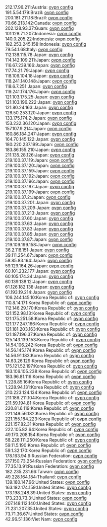 212.17.96.211:Austria: [ovpn config](vpn/212_17_96_211.ovpn)  
191.5.54.179:Brazil: [ovpn config](vpn/191_5_54_179.ovpn)  
200.181.211.18:Brazil: [ovpn config](vpn/200_181_211_18.ovpn)  
70.66.213.142:Canada: [ovpn config](vpn/70_66_213_142.ovpn)  
202.128.93.37:Guam: [ovpn config](vpn/202_128_93_37.ovpn)  
101.128.71.207:Indonesia: [ovpn config](vpn/101_128_71_207.ovpn)  
140.0.205.22:Indonesia: [ovpn config](vpn/140_0_205_22.ovpn)  
182.253.245.158:Indonesia: [ovpn config](vpn/182_253_245_158.ovpn)  
79.54.1.68:Italy: [ovpn config](vpn/79_54_1_68.ovpn)  
112.138.115.78:Japan: [ovpn config](vpn/112_138_115_78.ovpn)  
114.142.109.211:Japan: [ovpn config](vpn/114_142_109_211.ovpn)  
116.67.239.166:Japan: [ovpn config](vpn/116_67_239_166.ovpn)  
117.74.21.79:Japan: [ovpn config](vpn/117_74_21_79.ovpn)  
118.106.104.18:Japan: [ovpn config](vpn/118_106_104_18.ovpn)  
118.241.140.148:Japan: [ovpn config](vpn/118_241_140_148.ovpn)  
118.6.7.251:Japan: [ovpn config](vpn/118_6_7_251.ovpn)  
119.241.174.176:Japan: [ovpn config](vpn/119_241_174_176.ovpn)  
121.103.175.25:Japan: [ovpn config](vpn/121_103_175_25.ovpn)  
121.103.196.222:Japan: [ovpn config](vpn/121_103_196_222.ovpn)  
121.80.24.163:Japan: [ovpn config](vpn/121_80_24_163.ovpn)  
126.50.253.120:Japan: [ovpn config](vpn/126_50_253_120.ovpn)  
133.175.174.2:Japan: [ovpn config](vpn/133_175_174_2.ovpn)  
153.232.36.120:Japan: [ovpn config](vpn/153_232_36_120.ovpn)  
157.107.9.214:Japan: [ovpn config](vpn/157_107_9_214.ovpn)  
160.86.184.247:Japan: [ovpn config](vpn/160_86_184_247.ovpn)  
164.70.145.122:Japan: [ovpn config](vpn/164_70_145_122.ovpn)  
180.220.237.199:Japan: [ovpn config](vpn/180_220_237_199.ovpn)  
183.86.155.210:Japan: [ovpn config](vpn/183_86_155_210.ovpn)  
211.135.28.126:Japan: [ovpn config](vpn/211_135_28_126.ovpn)  
219.100.37.119:Japan: [ovpn config](vpn/219_100_37_119.ovpn)  
219.100.37.120:Japan: [ovpn config](vpn/219_100_37_120.ovpn)  
219.100.37.159:Japan: [ovpn config](vpn/219_100_37_159.ovpn)  
219.100.37.192:Japan: [ovpn config](vpn/219_100_37_192.ovpn)  
219.100.37.196:Japan: [ovpn config](vpn/219_100_37_196.ovpn)  
219.100.37.197:Japan: [ovpn config](vpn/219_100_37_197.ovpn)  
219.100.37.199:Japan: [ovpn config](vpn/219_100_37_199.ovpn)  
219.100.37.2:Japan: [ovpn config](vpn/219_100_37_2.ovpn)  
219.100.37.201:Japan: [ovpn config](vpn/219_100_37_201.ovpn)  
219.100.37.209:Japan: [ovpn config](vpn/219_100_37_209.ovpn)  
219.100.37.213:Japan: [ovpn config](vpn/219_100_37_213.ovpn)  
219.100.37.60:Japan: [ovpn config](vpn/219_100_37_60.ovpn)  
219.100.37.63:Japan: [ovpn config](vpn/219_100_37_63.ovpn)  
219.100.37.83:Japan: [ovpn config](vpn/219_100_37_83.ovpn)  
219.100.37.85:Japan: [ovpn config](vpn/219_100_37_85.ovpn)  
219.100.37.87:Japan: [ovpn config](vpn/219_100_37_87.ovpn)  
219.109.199.158:Japan: [ovpn config](vpn/219_109_199_158.ovpn)  
36.2.118.151:Japan: [ovpn config](vpn/36_2_118_151.ovpn)  
39.111.254.67:Japan: [ovpn config](vpn/39_111_254_67.ovpn)  
58.85.83.164:Japan: [ovpn config](vpn/58_85_83_164.ovpn)  
59.129.164.26:Japan: [ovpn config](vpn/59_129_164_26.ovpn)  
60.101.232.177:Japan: [ovpn config](vpn/60_101_232_177.ovpn)  
60.105.174.34:Japan: [ovpn config](vpn/60_105_174_34.ovpn)  
60.139.138.12:Japan: [ovpn config](vpn/60_139_138_12.ovpn)  
61.126.182.138:Japan: [ovpn config](vpn/61_126_182_138.ovpn)  
61.193.19.214:Japan: [ovpn config](vpn/61_193_19_214.ovpn)  
106.244.145.10:Korea Republic of: [ovpn config](vpn/106_244_145_10.ovpn)  
110.8.14.171:Korea Republic of: [ovpn config](vpn/110_8_14_171.ovpn)  
112.146.29.170:Korea Republic of: [ovpn config](vpn/112_146_29_170.ovpn)  
121.152.98.13:Korea Republic of: [ovpn config](vpn/121_152_98_13.ovpn)  
121.175.251.58:Korea Republic of: [ovpn config](vpn/121_175_251_58.ovpn)  
121.177.247.166:Korea Republic of: [ovpn config](vpn/121_177_247_166.ovpn)  
121.181.203.163:Korea Republic of: [ovpn config](vpn/121_181_203_163.ovpn)  
121.187.196.37:Korea Republic of: [ovpn config](vpn/121_187_196_37.ovpn)  
125.143.139.153:Korea Republic of: [ovpn config](vpn/125_143_139_153.ovpn)  
14.54.106.242:Korea Republic of: [ovpn config](vpn/14_54_106_242.ovpn)  
14.56.145.174:Korea Republic of: [ovpn config](vpn/14_56_145_174.ovpn)  
14.56.91.183:Korea Republic of: [ovpn config](vpn/14_56_91_183.ovpn)  
14.63.26.129:Korea Republic of: [ovpn config](vpn/14_63_26_129.ovpn)  
175.121.52.197:Korea Republic of: [ovpn config](vpn/175_121_52_197.ovpn)  
183.106.105.238:Korea Republic of: [ovpn config](vpn/183_106_105_238.ovpn)  
183.96.81.116:Korea Republic of: [ovpn config](vpn/183_96_81_116.ovpn)  
1.228.85.16:Korea Republic of: [ovpn config](vpn/1_228_85_16.ovpn)  
1.228.94.131:Korea Republic of: [ovpn config](vpn/1_228_94_131.ovpn)  
210.223.124.134:Korea Republic of: [ovpn config](vpn/210_223_124_134.ovpn)  
211.186.211.104:Korea Republic of: [ovpn config](vpn/211_186_211_104.ovpn)  
211.59.194.81:Korea Republic of: [ovpn config](vpn/211_59_194_81.ovpn)  
220.81.6.119:Korea Republic of: [ovpn config](vpn/220_81_6_119.ovpn)  
221.149.56.182:Korea Republic of: [ovpn config](vpn/221_149_56_182.ovpn)  
221.155.184.223:Korea Republic of: [ovpn config](vpn/221_155_184_223.ovpn)  
221.157.82.31:Korea Republic of: [ovpn config](vpn/221_157_82_31.ovpn)  
222.105.82.64:Korea Republic of: [ovpn config](vpn/222_105_82_64.ovpn)  
49.170.208.154:Korea Republic of: [ovpn config](vpn/49_170_208_154.ovpn)  
58.228.111.250:Korea Republic of: [ovpn config](vpn/58_228_111_250.ovpn)  
59.11.5.190:Korea Republic of: [ovpn config](vpn/59_11_5_190.ovpn)  
59.1.32.170:Korea Republic of: [ovpn config](vpn/59_1_32_170.ovpn)  
178.163.94.9:Russian Federation: [ovpn config](vpn/178_163_94_9.ovpn)  
217.150.73.254:Russian Federation: [ovpn config](vpn/217_150_73_254.ovpn)  
77.35.13.91:Russian Federation: [ovpn config](vpn/77_35_13_91.ovpn)  
182.235.231.66:Taiwan: [ovpn config](vpn/182_235_231_66.ovpn)  
49.228.164.184:Thailand: [ovpn config](vpn/49_228_164_184.ovpn)  
139.180.147.96:United States: [ovpn config](vpn/139_180_147_96.ovpn)  
163.182.174.159:United States: [ovpn config](vpn/163_182_174_159.ovpn)  
173.198.248.39:United States: [ovpn config](vpn/173_198_248_39.ovpn)  
173.233.73.3:United States: [ovpn config](vpn/173_233_73_3.ovpn)  
207.148.112.140:United States: [ovpn config](vpn/207_148_112_140.ovpn)  
71.231.207.35:United States: [ovpn config](vpn/71_231_207_35.ovpn)  
73.71.36.67:United States: [ovpn config](vpn/73_71_36_67.ovpn)  
42.96.51.136:Viet Nam: [ovpn config](vpn/42_96_51_136.ovpn)  
